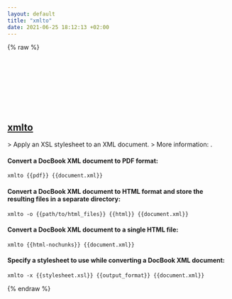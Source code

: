 ```yaml
---
layout: default
title: "xmlto"
date: 2021-06-25 18:12:13 +02:00
---
```

{% raw %}
<h2 id="xmlto">
  <a href="/en/common/xmlto.html">xmlto</a> <a href="#xmlto"><svg class="icon">
    <use href="/assets/images/unicode_sprite.svg#link" />
  </svg></a>
</h2>
> Apply an XSL stylesheet to an XML document.
> More information: <https://pagure.io/xmlto>.

#### Convert a DocBook XML document to PDF format:
```shell
xmlto {{pdf}} {{document.xml}}
```
#### Convert a DocBook XML document to HTML format and store the resulting files in a separate directory:
```shell
xmlto -o {{path/to/html_files}} {{html}} {{document.xml}}
```
#### Convert a DocBook XML document to a single HTML file:
```shell
xmlto {{html-nochunks}} {{document.xml}}
```
#### Specify a stylesheet to use while converting a DocBook XML document:
```shell
xmlto -x {{stylesheet.xsl}} {{output_format}} {{document.xml}}
```
{% endraw %}